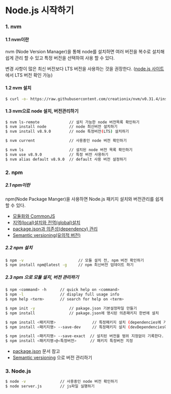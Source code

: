# Node.js 시작하기

### 



### 1. nvm 

#### 1.1 nvm이란 
 nvm (Node Version Manager)을 통해 node를 설치하면
 여러 버전을 복수로 설치해 쉽게 관리 할 수 있고 특정 버전을 선택하여 사용 할 수 있다.

변경 사항이 많은 최신 버전보다 LTS 버전을 사용하는 것을 권장한다. ([node.js 사이트](https://nodejs.org/ko/)에서 LTS 버전 확인 가능)

#### 1.2 nvm 설치
````bash
$ curl -o- https://raw.githubusercontent.com/creationix/nvm/v0.31.4/install.sh | bash
````

#### 1.3 nvm으로 node 설치, 버전관리하기
````bash
$ nvm ls-remote				// 설치 가능한 node 버전목록 확인하기
$ nvm install node			// node 최신버전 설치하기
$ nvm install v8.9.0		// node 특정버전(LTS) 설치하기

$ nvm current 				// 사용중인 node 버전 확인하기

$ nvm ls					// 설치된 node 버전 목록 확인하기
$ nvm use v8.9.0			// 특정 버전 사용하기
$ nvm alias default v8.9.0	// default 사용 버전 설정하기
````


### 2. npm

##### 2.1 npm이란

npm(Node Package Manger)을 사용하면 Node.js 패키지 설치와 버전관리를 쉽게 할 수 있다.

- [모듈화와 CommonJS](http://poiemaweb.com/nodejs-npm#1-모듈화와-commonjs)
- [지역(local)설치와 전역(global)설치](http://poiemaweb.com/nodejs-npm#22-지역local-설치와-전역global-설치)
- [package.json과 의존성(dependency) 관리](http://poiemaweb.com/nodejs-npm#23-packagejson과-의존성dependency-관리)
- [Semantic versioning(유의적 버전)](http://poiemaweb.com/nodejs-npm#24-semantic-versioning유의적-버전)
##### 2.2 npm 설치

````bash
$ npm -v						// 모듈 설치 전, npm 버전 확인하기
$ npm install npm@latest -g		// npm 최신버전 업데이트 하기
````
##### 2.3 npm 으로 모듈 설치, 버전 관리하기

````bash
$ npm <command> -h		// quick help on <command>
$ npm -l				// display full usage info
$ npm help <term>		// search for help on <term>

$ npm init -y				// pakage.json 기본설정파일 만들기
$ npm install 				// pakage.json에 명시된 의존패키지 한번에 설치

$ npm install <패키지명>	  			// 특정패키지 설치 (dependencies에 기록)
$ npm install <패키지명> --save-dev		// 특정패키지 설치 (devDependencies에 기록 - 개발시에만 사용)

$ npm install <패키지명> --save-exact  // 설치된 버전을 범위 지정없이 기록한다.
$ npm install <패키지명>@<특정버전>      // 패키지 특정버전 지정
````
- [package.json](https://docs.npmjs.com/files/package.json) 문서 참고
- [Semantic versioning](https://docs.npmjs.com/misc/semver) 으로 버전 관리하기




### 3. Node.js

```bash
$ node -v				// 사용중인 node 버전 확인하기
$ node server.js 		// js파일 실행하기
```

